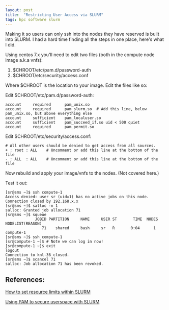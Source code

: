 ```yaml
---
layout: post
title:  "Restricting User Access via SLURM"
tags: hpc software slurm
---
```

Making it so users can only ssh into the nodes they have reserved is built into SLURM. I had a hard time finding all the steps in one place, here's what I did.

Using centos 7.x you'll need to edit two files (both in the compute node image a.k.a vnfs):
1. $CHROOT/etc/pam.d/password-auth
2. $CHROOT/etc/security/access.conf

Where $CHROOT is the location to your image. Edit the files like so:

Edit $CHROOT/etc/pam.d/password-auth: 
```
account     required      pam_unix.so
account     required      pam_slurm.so  # Add this line, below pam_unix.so, but above everything else
account     sufficient    pam_localuser.so
account     sufficient    pam_succeed_if.so uid < 500 quiet 
account     required      pam_permit.so 
```

Edit $CHROOT/etc/security/access.conf: 
```
# All other users should be denied to get access from all sources. 
+ : root : ALL    # Uncomment or add this line at the bottom of the file
- : ALL  : ALL    # Uncomment or add this line at the bottom of the file
```

Now rebuild and apply your image/vnfs to the nodes. (Not covered here.)

Test it out:
```
[sr@sms ~]$ ssh compute-1
Access denied: user sr (uid=1) has no active jobs on this node.
Connection closed by 192.168.x.x
[sr@sms ~]$ salloc -n 1
salloc: Granted job allocation 71
[sr@sms ~]$ squeue
             JOBID PARTITION     NAME     USER ST       TIME  NODES NODELIST(REASON)
                71    shared     bash     sr   R       0:04      1 compute-1
[sr@sms ~]$ ssh compute-1
[sr@compute-1 ~]$ # Note we can log in now!
[sr@compute-1 ~]$ exit
logout
Connection to knl-36 closed.
[sr@sms ~]$ scancel 71
salloc: Job allocation 71 has been revoked.
```

## References:

[How to set resource limits within SLURM](https://slurm.schedmd.com/faq.html#pam)

[Using PAM to secure userspace with SLURM](https://groups.google.com/forum/#!topic/slurm-devel/sVkZ1FFVq5s)
